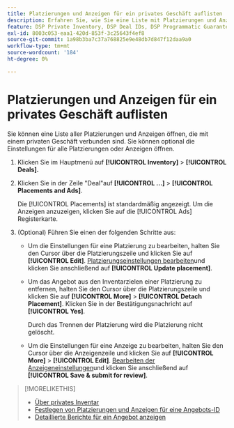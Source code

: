 ```yaml
---
title: Platzierungen und Anzeigen für ein privates Geschäft auflisten
description: Erfahren Sie, wie Sie eine Liste mit Platzierungen und Anzeigen öffnen, die mit einem privaten Kauf verknüpft sind.
feature: DSP Private Inventory, DSP Deal IDs, DSP Programmatic Guaranteed Deals
exl-id: 8003c053-eaa1-420d-853f-3c25643f4ef8
source-git-commit: 1a98b3ba7c37a768825e9e48db7d847f12daa9a0
workflow-type: tm+mt
source-wordcount: '184'
ht-degree: 0%

---
```


# Platzierungen und Anzeigen für ein privates Geschäft auflisten

Sie können eine Liste aller Platzierungen und Anzeigen öffnen, die mit einem privaten Geschäft verbunden sind. Sie können optional die Einstellungen für alle Platzierungen oder Anzeigen öffnen.

1. Klicken Sie im Hauptmenü auf **[!UICONTROL Inventory]** > **[!UICONTROL Deals].**

1. Klicken Sie in der Zeile &quot;Deal&quot;auf  **[!UICONTROL ...]** > **[!UICONTROL Placements and Ads]**.

   Die [!UICONTROL Placements] ist standardmäßig angezeigt. Um die Anzeigen anzuzeigen, klicken Sie auf die [!UICONTROL Ads] Registerkarte.

1. (Optional) Führen Sie einen der folgenden Schritte aus:

   * Um die Einstellungen für eine Platzierung zu bearbeiten, halten Sie den Cursor über die Platzierungszeile und klicken Sie auf **[!UICONTROL Edit]**. [Platzierungseinstellungen bearbeiten](/help/dsp/campaign-management/placements/placement-settings.md)und klicken Sie anschließend auf **[!UICONTROL Update placement]**.

   * Um das Angebot aus den Inventarzielen einer Platzierung zu entfernen, halten Sie den Cursor über die Platzierungszeile und klicken Sie auf **[!UICONTROL More]** > **[!UICONTROL Detach Placement]**. Klicken Sie in der Bestätigungsnachricht auf **[!UICONTROL Yes]**.

      Durch das Trennen der Platzierung wird die Platzierung nicht gelöscht.

   * Um die Einstellungen für eine Anzeige zu bearbeiten, halten Sie den Cursor über die Anzeigenzeile und klicken Sie auf **[!UICONTROL More]** > **[!UICONTROL Edit]**. [Bearbeiten der Anzeigeneinstellungen](/help/dsp/campaign-management/ads/ad-edit.md)und klicken Sie anschließend auf **[!UICONTROL Save & submit for review]**.

>[!MORELIKETHIS]
>
>* [Über privates Inventar](private-inventory-about.md)
>* [Festlegen von Platzierungen und Anzeigen für eine Angebots-ID](deal-id-attach-placements.md)
>* [Detaillierte Berichte für ein Angebot anzeigen](deal-view-report.md)

